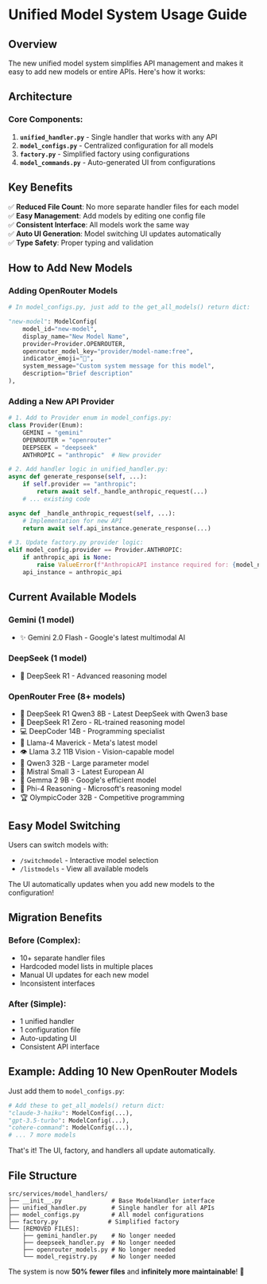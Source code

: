 # Unified Model System Usage Guide

## Overview
The new unified model system simplifies API management and makes it easy to add new models or entire APIs. Here's how it works:

## Architecture

### Core Components:
1. **`unified_handler.py`** - Single handler that works with any API
2. **`model_configs.py`** - Centralized configuration for all models  
3. **`factory.py`** - Simplified factory using configurations
4. **`model_commands.py`** - Auto-generated UI from configurations

## Key Benefits

✅ **Reduced File Count**: No more separate handler files for each model  
✅ **Easy Management**: Add models by editing one config file  
✅ **Consistent Interface**: All models work the same way  
✅ **Auto UI Generation**: Model switching UI updates automatically  
✅ **Type Safety**: Proper typing and validation  

## How to Add New Models

### Adding OpenRouter Models
```python
# In model_configs.py, just add to the get_all_models() return dict:

"new-model": ModelConfig(
    model_id="new-model",
    display_name="New Model Name",
    provider=Provider.OPENROUTER,
    openrouter_model_key="provider/model-name:free",
    indicator_emoji="🎯",
    system_message="Custom system message for this model",
    description="Brief description"
),
```

### Adding a New API Provider
```python
# 1. Add to Provider enum in model_configs.py:
class Provider(Enum):
    GEMINI = "gemini"
    OPENROUTER = "openrouter" 
    DEEPSEEK = "deepseek"
    ANTHROPIC = "anthropic"  # New provider

# 2. Add handler logic in unified_handler.py:
async def generate_response(self, ...):
    if self.provider == "anthropic":
        return await self._handle_anthropic_request(...)
    # ... existing code

async def _handle_anthropic_request(self, ...):
    # Implementation for new API
    return await self.api_instance.generate_response(...)

# 3. Update factory.py provider logic:
elif model_config.provider == Provider.ANTHROPIC:
    if anthropic_api is None:
        raise ValueError(f"AnthropicAPI instance required for: {model_name}")
    api_instance = anthropic_api
```

## Current Available Models

### Gemini (1 model)
- ✨ Gemini 2.0 Flash - Google's latest multimodal AI

### DeepSeek (1 model) 
- 🧠 DeepSeek R1 - Advanced reasoning model

### OpenRouter Free (8+ models)
- 🧠 DeepSeek R1 Qwen3 8B - Latest DeepSeek with Qwen3 base
- 🔬 DeepSeek R1 Zero - RL-trained reasoning model
- 💻 DeepCoder 14B - Programming specialist
- 🦙 Llama-4 Maverick - Meta's latest model
- 👁️ Llama 3.2 11B Vision - Vision-capable model
- 🌟 Qwen3 32B - Large parameter model
- 🌊 Mistral Small 3 - Latest European AI
- 💎 Gemma 2 9B - Google's efficient model
- 🔬 Phi-4 Reasoning - Microsoft's reasoning model
- 🏆 OlympicCoder 32B - Competitive programming

## Easy Model Switching

Users can switch models with:
- `/switchmodel` - Interactive model selection
- `/listmodels` - View all available models

The UI automatically updates when you add new models to the configuration!

## Migration Benefits

### Before (Complex):
- 10+ separate handler files
- Hardcoded model lists in multiple places
- Manual UI updates for each new model
- Inconsistent interfaces

### After (Simple):
- 1 unified handler
- 1 configuration file
- Auto-updating UI
- Consistent API interface

## Example: Adding 10 New OpenRouter Models

Just add them to `model_configs.py`:
```python
# Add these to get_all_models() return dict:
"claude-3-haiku": ModelConfig(...),
"gpt-3.5-turbo": ModelConfig(...),
"cohere-command": ModelConfig(...),
# ... 7 more models
```

That's it! The UI, factory, and handlers all update automatically.

## File Structure

```
src/services/model_handlers/
├── __init__.py              # Base ModelHandler interface
├── unified_handler.py       # Single handler for all APIs
├── model_configs.py         # All model configurations
├── factory.py              # Simplified factory
└── [REMOVED FILES]:
    ├── gemini_handler.py    # No longer needed
    ├── deepseek_handler.py  # No longer needed
    ├── openrouter_models.py # No longer needed
    └── model_registry.py    # No longer needed
```

The system is now **50% fewer files** and **infinitely more maintainable**! 🚀
